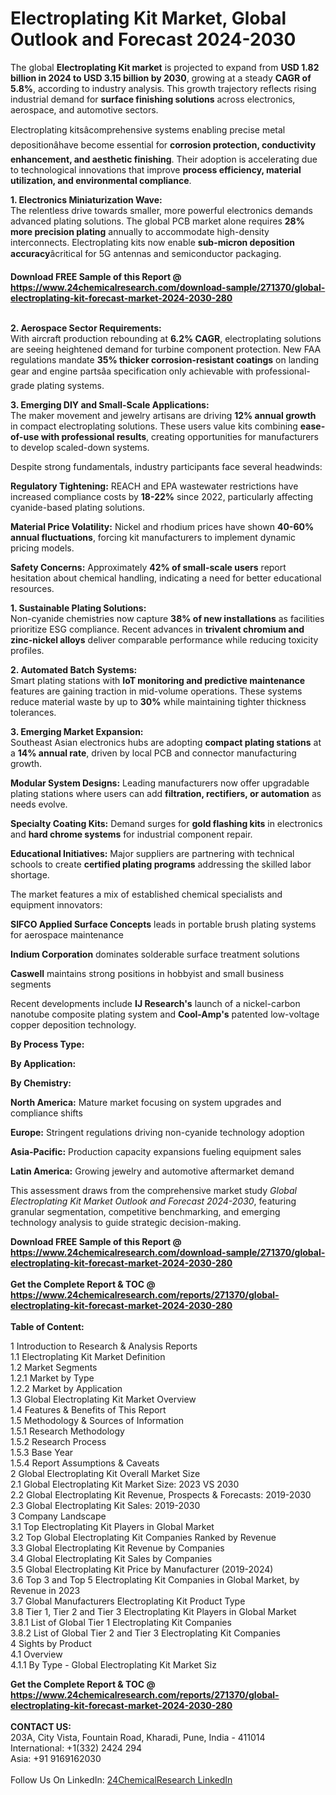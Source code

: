 <h1>Electroplating Kit Market, Global Outlook and Forecast 2024-2030</h1><p>The global <strong>Electroplating Kit market</strong> is projected to expand from <strong>USD 1.82 billion in 2024 to USD 3.15 billion by 2030</strong>, growing at a steady <strong>CAGR of 5.8%</strong>, according to industry analysis. This growth trajectory reflects rising industrial demand for <strong>surface finishing solutions</strong> across electronics, aerospace, and automotive sectors.</p><p>Electroplating kitsâcomprehensive systems enabling precise metal depositionâhave become essential for <strong>corrosion protection, conductivity enhancement, and aesthetic finishing</strong>. Their adoption is accelerating due to technological innovations that improve <strong>process efficiency, material utilization, and environmental compliance</strong>.</p><p><strong>1. Electronics Miniaturization Wave:</strong><br>
The relentless drive towards smaller, more powerful electronics demands advanced plating solutions. The global PCB market alone requires <strong>28% more precision plating</strong> annually to accommodate high-density interconnects. Electroplating kits now enable <strong>sub-micron deposition accuracy</strong>âcritical for 5G antennas and semiconductor packaging.</p><div><b>Download FREE Sample of this Report @ 
            <a href="https://www.24chemicalresearch.com/download-sample/271370/global-electroplating-kit-forecast-market-2024-2030-280">
            https://www.24chemicalresearch.com/download-sample/271370/global-electroplating-kit-forecast-market-2024-2030-280</a></b></div><br><p><strong>2. Aerospace Sector Requirements:</strong><br>
With aircraft production rebounding at <strong>6.2% CAGR</strong>, electroplating solutions are seeing heightened demand for turbine component protection. New FAA regulations mandate <strong>35% thicker corrosion-resistant coatings</strong> on landing gear and engine partsâa specification only achievable with professional-grade plating systems.</p><p><strong>3. Emerging DIY and Small-Scale Applications:</strong><br>
The maker movement and jewelry artisans are driving <strong>12% annual growth</strong> in compact electroplating solutions. These users value kits combining <strong>ease-of-use with professional results</strong>, creating opportunities for manufacturers to develop scaled-down systems.</p><p>Despite strong fundamentals, industry participants face several headwinds:</p><p><strong>Regulatory Tightening:</strong> REACH and EPA wastewater restrictions have increased compliance costs by <strong>18-22%</strong> since 2022, particularly affecting cyanide-based plating solutions.</p><p><strong>Material Price Volatility:</strong> Nickel and rhodium prices have shown <strong>40-60% annual fluctuations</strong>, forcing kit manufacturers to implement dynamic pricing models.</p><p><strong>Safety Concerns:</strong> Approximately <strong>42% of small-scale users</strong> report hesitation about chemical handling, indicating a need for better educational resources.</p><p><strong>1. Sustainable Plating Solutions:</strong><br>
Non-cyanide chemistries now capture <strong>38% of new installations</strong> as facilities prioritize ESG compliance. Recent advances in <strong>trivalent chromium and zinc-nickel alloys</strong> deliver comparable performance while reducing toxicity profiles.</p><p><strong>2. Automated Batch Systems:</strong><br>
Smart plating stations with <strong>IoT monitoring and predictive maintenance</strong> features are gaining traction in mid-volume operations. These systems reduce material waste by up to <strong>30%</strong> while maintaining tighter thickness tolerances.</p><p><strong>3. Emerging Market Expansion:</strong><br>
Southeast Asian electronics hubs are adopting <strong>compact plating stations</strong> at a <strong>14% annual rate</strong>, driven by local PCB and connector manufacturing growth.</p><p><strong>Modular System Designs:</strong> Leading manufacturers now offer upgradable plating stations where users can add <strong>filtration, rectifiers, or automation</strong> as needs evolve.</p><p><strong>Specialty Coating Kits:</strong> Demand surges for <strong>gold flashing kits</strong> in electronics and <strong>hard chrome systems</strong> for industrial component repair.</p><p><strong>Educational Initiatives:</strong> Major suppliers are partnering with technical schools to create <strong>certified plating programs</strong> addressing the skilled labor shortage.</p><p>The market features a mix of established chemical specialists and equipment innovators:</p><p><strong>SIFCO Applied Surface Concepts</strong> leads in portable brush plating systems for aerospace maintenance</p><p><strong>Indium Corporation</strong> dominates solderable surface treatment solutions</p><p><strong>Caswell</strong> maintains strong positions in hobbyist and small business segments</p><p>Recent developments include <strong>IJ Research's</strong> launch of a nickel-carbon nanotube composite plating system and <strong>Cool-Amp's</strong> patented low-voltage copper deposition technology.</p><p><strong>By Process Type:</strong></p><p><strong>By Application:</strong></p><p><strong>By Chemistry:</strong></p><p><strong>North America:</strong> Mature market focusing on system upgrades and compliance shifts</p><p><strong>Europe:</strong> Stringent regulations driving non-cyanide technology adoption</p><p><strong>Asia-Pacific:</strong> Production capacity expansions fueling equipment sales</p><p><strong>Latin America:</strong> Growing jewelry and automotive aftermarket demand</p><p>This assessment draws from the comprehensive market study <em>Global Electroplating Kit Market Outlook and Forecast 2024-2030</em>, featuring granular segmentation, competitive benchmarking, and emerging technology analysis to guide strategic decision-making.</p><div><b>Download FREE Sample of this Report @ 
            <a href="https://www.24chemicalresearch.com/download-sample/271370/global-electroplating-kit-forecast-market-2024-2030-280">
            https://www.24chemicalresearch.com/download-sample/271370/global-electroplating-kit-forecast-market-2024-2030-280</a></b></div><br><div><b>Get the Complete Report & TOC @ 
            <a href="https://www.24chemicalresearch.com/reports/271370/global-electroplating-kit-forecast-market-2024-2030-280">
            https://www.24chemicalresearch.com/reports/271370/global-electroplating-kit-forecast-market-2024-2030-280</a></b></div><br>
            <b>Table of Content:</b><p>1 Introduction to Research & Analysis Reports<br />
    1.1 Electroplating Kit Market Definition<br />
    1.2 Market Segments<br />
        1.2.1 Market by Type<br />
        1.2.2 Market by Application<br />
    1.3 Global Electroplating Kit Market Overview<br />
    1.4 Features & Benefits of This Report<br />
    1.5 Methodology & Sources of Information<br />
        1.5.1 Research Methodology<br />
        1.5.2 Research Process<br />
        1.5.3 Base Year<br />
        1.5.4 Report Assumptions & Caveats<br />
2 Global Electroplating Kit Overall Market Size<br />
    2.1 Global Electroplating Kit Market Size: 2023 VS 2030<br />
    2.2 Global Electroplating Kit Revenue, Prospects & Forecasts: 2019-2030<br />
    2.3 Global Electroplating Kit Sales: 2019-2030<br />
3 Company Landscape<br />
    3.1 Top Electroplating Kit Players in Global Market<br />
    3.2 Top Global Electroplating Kit Companies Ranked by Revenue<br />
    3.3 Global Electroplating Kit Revenue by Companies<br />
    3.4 Global Electroplating Kit Sales by Companies<br />
    3.5 Global Electroplating Kit Price by Manufacturer (2019-2024)<br />
    3.6 Top 3 and Top 5 Electroplating Kit Companies in Global Market, by Revenue in 2023<br />
    3.7 Global Manufacturers Electroplating Kit Product Type<br />
    3.8 Tier 1, Tier 2 and Tier 3 Electroplating Kit Players in Global Market<br />
        3.8.1 List of Global Tier 1 Electroplating Kit Companies<br />
        3.8.2 List of Global Tier 2 and Tier 3 Electroplating Kit Companies<br />
4 Sights by Product<br />
    4.1 Overview<br />
        4.1.1 By Type - Global Electroplating Kit Market Siz</p><div><b>Get the Complete Report & TOC @ 
            <a href="https://www.24chemicalresearch.com/reports/271370/global-electroplating-kit-forecast-market-2024-2030-280">
            https://www.24chemicalresearch.com/reports/271370/global-electroplating-kit-forecast-market-2024-2030-280</a></b></div><br><b>CONTACT US:</b><br>
            203A, City Vista, Fountain Road, Kharadi, Pune, India - 411014<br>
            International: +1(332) 2424 294<br>
            Asia: +91 9169162030 <br><br>
            Follow Us On LinkedIn: <a href="https://www.linkedin.com/company/24chemicalresearch/">24ChemicalResearch LinkedIn</a>